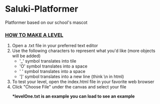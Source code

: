 # Saluki-Platformer
Platformer based on our  school's mascot

<h3><u>HOW TO MAKE A LEVEL</u></h3>
<ol>
<li>Open a .txt file in your preferred text editor</li>

<li>Use the following characters to represent what you'd like (more objects will be added)
	<ul>
	<li>'_' symbol translates into tile</li>
	<li>'O' symbol translates into a space</li>
	<li>' ' symbol translates into a space</li>
	<li>']' symbol translates into a new line (think \n in html)</li>
	</ul>	
</li>
<li>To test your level, open the index.html file in your favorite web browser</li>

<li>Click "Choose File" under the canvas and select your file</li>

<b>*levelOne.txt is an example you can load to see an example</b>
